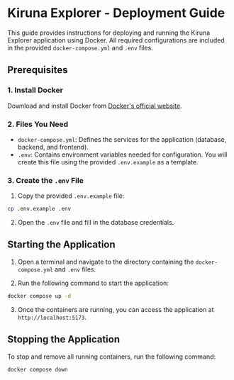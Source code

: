 # Kiruna Explorer - Deployment Guide

This guide provides instructions for deploying and running the Kiruna Explorer application using Docker. All required
configurations are included in the provided `docker-compose.yml` and `.env` files.

## Prerequisites

### 1. Install Docker

Download and install Docker from [Docker's official website](https://www.docker.com/).

### 2. Files You Need

* `docker-compose.yml`: Defines the services for the application (database, backend, and frontend).
* `.env`: Contains environment variables needed for configuration. You will create this file using the provided
  `.env.example` as a template.

### 3. Create the `.env` File

1. Copy the provided `.env.example` file:

  ```bash
  cp .env.example .env
  ```

2. Open the `.env` file and fill in the database credentials.

## Starting the Application

1. Open a terminal and navigate to the directory containing the `docker-compose.yml` and `.env` files.

2. Run the following command to start the application:

```bash
docker compose up -d
```

3. Once the containers are running, you can access the application at `http://localhost:5173`.

## Stopping the Application

To stop and remove all running containers, run the following command:

```bash
docker compose down
```
